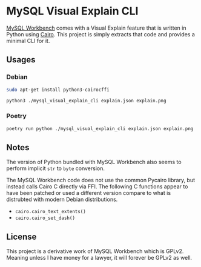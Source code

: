 # MySQL Visual Explain CLI

[MySQL Workbench](https://github.com/mysql/mysql-workbench/) comes with a Visual Explain feature that is written in Python using [Cairo](https://www.cairographics.org/). This project is simply extracts that code and provides a minimal CLI for it.

## Usages

### Debian

```sh
sudo apt-get install python3-cairocffi

python3 ./mysql_visual_explain_cli explain.json explain.png
```

### Poetry

```sh
poetry run python ./mysql_visual_explain_cli explain.json explain.png
```

## Notes

The version of Python bundled with MySQL Workbench also seems to perform implicit `str` to `byte` conversion.

The MySQL Workbench code does not use the common Pycairo library, but instead calls Cairo C directly via FFI. The following C functions appear to have been patched or used a different version compare to what is distrubted with modern Debian distributions.

* `cairo.cairo_text_extents()`
* `cairo.cairo_set_dash()`

## License

This project is a derivative work of MySQL Workbench which is GPLv2. Meaning unless I have money for a lawyer, it will forever be GPLv2 as well.
